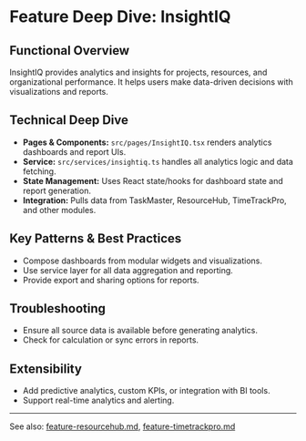 # Feature Deep Dive: InsightIQ

## Functional Overview
InsightIQ provides analytics and insights for projects, resources, and organizational performance. It helps users make data-driven decisions with visualizations and reports.

## Technical Deep Dive
- **Pages & Components:** `src/pages/InsightIQ.tsx` renders analytics dashboards and report UIs.
- **Service:** `src/services/insightiq.ts` handles all analytics logic and data fetching.
- **State Management:** Uses React state/hooks for dashboard state and report generation.
- **Integration:** Pulls data from TaskMaster, ResourceHub, TimeTrackPro, and other modules.

## Key Patterns & Best Practices
- Compose dashboards from modular widgets and visualizations.
- Use service layer for all data aggregation and reporting.
- Provide export and sharing options for reports.

## Troubleshooting
- Ensure all source data is available before generating analytics.
- Check for calculation or sync errors in reports.

## Extensibility
- Add predictive analytics, custom KPIs, or integration with BI tools.
- Support real-time analytics and alerting.

---

See also: [feature-resourcehub.md](feature-resourcehub.md), [feature-timetrackpro.md](feature-timetrackpro.md)

